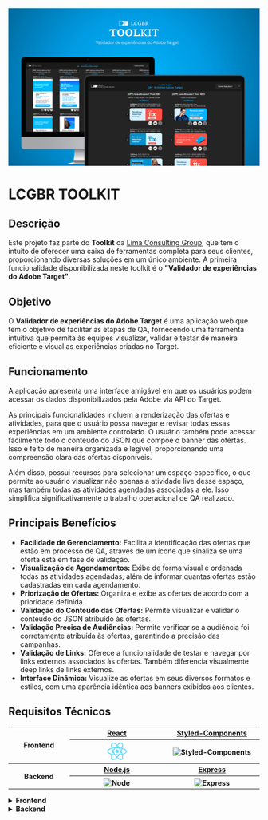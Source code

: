 <img align="center" src="./public/toolkit_readme_capa.png" alt="Blue background with a demonstration of the web view in a notebook and a desktop computer">

# LCGBR TOOLKIT
## Descrição
Este projeto faz parte do **Toolkit** da [Lima Consulting Group](https://www.limaconsulting.com/), que tem o intuito de oferecer uma caixa de ferramentas completa para seus clientes, proporcionando diversas soluções em um único ambiente. A primeira funcionalidade disponibilizada neste toolkit é o **"Validador de experiências do Adobe Target"**.

## Objetivo
O **Validador de experiências do Adobe Target** é uma aplicação web que tem o objetivo de facilitar as etapas de QA, fornecendo uma ferramenta intuitiva que permita às equipes visualizar, validar e testar de maneira eficiente e visual as experiências criadas no Target.

## Funcionamento
A aplicação apresenta uma interface amigável em que os usuários podem acessar os dados disponibilizados pela Adobe via API do Target. 

As principais funcionalidades incluem a renderização das ofertas e atividades, para que o usuário possa navegar e revisar todas essas experiências em um ambiente controlado. O usuário também pode acessar facilmente todo o conteúdo do JSON que compõe o banner das ofertas. Isso é feito de maneira organizada e legível, proporcionando uma compreensão clara das ofertas disponíveis.

Além disso, possui recursos para selecionar um espaço específico, o que permite ao usuário visualizar não apenas a atividade live desse espaço, mas também todas as atividades agendadas associadas a ele. Isso simplifica significativamente o trabalho operacional de QA realizado.

## Principais Benefícios
- **Facilidade de Gerenciamento:** Facilita a identificação das ofertas que estão em processo de QA, atraves de um ícone que sinaliza se uma oferta está em fase de validação.
- **Visualização de Agendamentos:** Exibe de forma visual e ordenada todas as atividades agendadas, além de informar quantas ofertas estão cadastradas em cada agendamento.
- **Priorização de Ofertas:** Organiza e exibe as ofertas de acordo com a prioridade definida.
- **Validação do Conteúdo das Ofertas:** Permite visualizar e validar o conteúdo do JSON atribuído às ofertas.
- **Validação Precisa de Audiências:** Permite verificar se a audiência foi corretamente atribuída às ofertas, garantindo a precisão das campanhas.
- **Validação de Links:** Oferece a funcionalidade de testar e navegar por links externos associados às ofertas. Também diferencia visualmente deep links de links externos.
- **Interface Dinâmica:** Visualize as ofertas em seus diversos formatos e estilos, com uma aparência idêntica aos banners exibidos aos clientes.

## Requisitos Técnicos

<table>
  <tr>
    <th width="110px" rowspan="2">Frontend</th>
    <th width="110px"><a href="https://react.dev/" target="_blank">React</a></th>
    <th width="180px"><a href="https://styled-components.com/" target="_blank">Styled-Components</a></th>
   </tr>
  <tr>
    <th><img align="center" alt="React" height="40" src="https://raw.githubusercontent.com/devicons/devicon/master/icons/react/react-original.svg"></th>
    <th><img align="center" alt="Styled-Components" height="40" src="https://miro.medium.com/v2/resize:fit:636/format:webp/1*7jRD5QhgARucFKvRHFxpOg.png"></th>
  </tr>
  <tr>
    <th width="110px" rowspan="2">Backend</th>
    <th width="180px"><a href="https://nodejs.org/pt" target="_blank">Node.js</a></th>
    <th width="180px"><a href="https://expressjs.com/pt-br/" target="_blank">Express</a></th>
   </tr>
  <tr>
    <th><img align="center" alt="Node" height="40" src="https://cdn.jsdelivr.net/gh/devicons/devicon/icons/nodejs/nodejs-original.svg"></th>
    <th><img align="center" alt="Express" height="40" src="https://cdn.jsdelivr.net/gh/devicons/devicon@latest/icons/express/express-original.svg"></th>
  </tr>
</table> 

<details>
  <summary><strong>Frontend</strong></summary>

### Tecnologias
O frontend deste projeto foi desenvolvido utilizando:

- `React`: Uma biblioteca `JavaScript` de código aberto para criar interfaces de usuário, que permite o desenvolvimento de aplicações web escaláveis e reativas.
- `Styled-Components`: Uma biblioteca que permite escrever estilos `CSS` de forma mais dinâmica e modular, utilizando JavaScript para estilizar componentes React.

Além disso, foram utilizadas as seguintes dependências de desenvolvimento:
- `Eslint`: Ferramenta de linting para manter um código JavaScript consistente e de alta qualidade.
- `Vite`: Uma ferramenta de construção de aplicações web rápida e minimalista que utiliza ESM (ECMAScript Modules) nativo para desenvolvimento de frontend.

Essas tecnologias foram escolhidas para proporcionar uma experiência de desenvolvimento moderna, eficiente e escalável para o projeto.

### Iniciando
1. Clone o repositório
2. Instale as dependências, com `npm i`
3. Inicie o servidor com `npm run dev`
>Aviso: O frontend estará disponível na porta **5173**. Certifique-se de acessar esta porta para visualizar a aplicação.

</details>

<details>
  <summary><strong>Backend</strong></summary>

[Repositório do backend do projeto](https://github.com/marcelo-mls/banco-pan-qa-target-api)

O backend deste projeto foi desenvolvido em `Node.js` com `Express` e interage com as APIs da Adobe.

Ele realiza requisições HTTP para obter informações sobre atividades, ofertas e audiências dentro do ambiente do Adobe Target. Posteriormente, ele processa, manipula e organiza os dados recebidos, mesclando, ordenando e refinando os resultados conforme necessário. Esses dados são então disponibilizados de forma mais organizada e estruturada através de uma outra API HTTP para consumo externo.

Em suma, o projeto atua como uma ponte entre as APIs do Adobe Target e outros sistemas, entregando informações de maneira mais acessível e organizada.

### Tecnologias
Este projeto foi desenvolvido utilizando `Node.js` juntamente com as seguintes tecnologias e bibliotecas:

- `Express`: Utilizado como framework web para criar e gerenciar as rotas da API, facilitando o desenvolvimento de aplicativos web e APIs RESTful.
- `Cors`: Usado para habilitar o controle de acesso HTTP, permitindo que este aplicativo web seja acessado por outros domínios.
- `Dotenv`: Utilizado para carregar variáveis de ambiente a partir de um arquivo .env, facilitando a configuração de informações sensíveis, como chaves de acesso e segredos do cliente.

Além disso, foram utilizadas as seguintes dependências de desenvolvimento:

- `Nodemon`: Ferramenta de desenvolvimento usada para monitorar as alterações nos arquivos do projeto e reiniciar automaticamente o servidor quando necessário durante o desenvolvimento.
- `Eslint`: Utilizado como uma ferramenta de linting para manter um código JavaScript consistente e de alta qualidade.

Essas tecnologias e bibliotecas foram escolhidas para oferecer uma base sólida e eficiente para o desenvolvimento da aplicação, garantindo desempenho e facilidade de manutenção.

### Iniciando
1. Clone o repositório
2. Instale as dependências, com `npm i`
4. Informe as variáveis de ambiente
3. Inicie o servidor com `npm run dev`
>Aviso: Certifique-se de acessar corretamente a porta informada nas variáveis de ambiente para testar a aplicação.

### Variáveis de Ambiente
As variáveis de ambiente são configuradas para garantir a segurança da aplicação. Elas armazenam informações sensíveis ou configurações específicas que não devem ser expostas diretamente no código-fonte.

Abaixo estão as principais variáveis de ambiente utilizadas neste projeto:

- API_PORT: Porta na qual o servidor da API estará disponível durante o desenvolvimento.
- TENANT_ID: Identificador do tenant do cliente.
- API_KEY: Chave de API para autenticação nas APIs da Adobe.
- HEADER_ACCEPT_V2: Tipo de conteúdo aceito para API v2 do Adobe Target.
- HEADER_ACCEPT_V3: Tipo de conteúdo aceito para API v3 do Adobe Target.
- CLIENT_ID: ID do cliente para autenticação na Adobe.
- CLIENT_SECRET: Segredo do cliente para autenticação na Adobe.
- CLIENT_SCOPE: Escopos de permissão necessários para acessar recursos específicos.

Importante lembrar de criar um arquivo `.env` e preencher com as variáveis de ambiente conforme modelo do arquivo `.env.example`

```env
API_PORT=3001
TENANT_ID=
API_KEY=
HEADER_ACCEPT_V2=application/vnd.adobe.target.v2+json
HEADER_ACCEPT_V3=application/vnd.adobe.target.v3+json
CLIENT_ID=
CLIENT_SECRET=
CLIENT_SCOPE=
```

#### Documentação
Para mais detalhes sobre como configurar essas variáveis e utilizá-las corretamente, consulte a documentação relacionada:
- [Authenticate and access Experience Platform APIs](https://experienceleague.adobe.com/en/docs/experience-platform/landing/platform-apis/api-authentication#authentication-for-each-session)
- [Configure authentication for Adobe Target APIs](https://experienceleague.adobe.com/en/docs/target-dev/developer/api/configure-authentication)
- [Adobe Target Admin and Reporting APIs](https://developer.adobe.com/target/administer/admin-api/#tag/Offers)

### Rotas
> Todas as rotas retornam JSON.
> Em caso de sucesso, o status de resposta é 200 (OK).
> Lembre-se de informar os parâmetros adequados

- #### Atividades
`GET`: /activities/
>Retorna uma lista de todas as atividades.

`GET`: /activities/:activityId
>Retorna os detalhes de uma atividade específica com base no seu ID.

- #### Audiências
`GET`: /audiences/
>Retorna uma lista de todas as audiências.

`GET`: /audiences/:audienceId
>Retorna os detalhes de uma audiência específica com base no seu ID.

- #### Ofertas
`GET`: /offers/:offerId
>Retorna os detalhes de uma oferta específica com base no seu ID.

- #### Espaços
`GET`: /space/clean/:spaceName
>Retorna todo o conteúdo de um espaço, incluindo atividades, ofertas e audiências.

</details>

